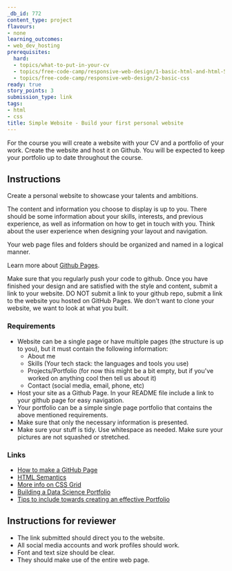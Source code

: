 ```yaml
---
_db_id: 772
content_type: project
flavours:
- none
learning_outcomes:
- web_dev_hosting
prerequisites:
  hard:
  - topics/what-to-put-in-your-cv
  - topics/free-code-camp/responsive-web-design/1-basic-html-and-html-5
  - topics/free-code-camp/responsive-web-design/2-basic-css
ready: true
story_points: 3
submission_type: link
tags:
- html
- css
title: Simple Website - Build your first personal website
---
```


For the course you will create a website with your CV and a portfolio of your work. Create the website and host it on Github. You will be expected to keep your portfolio up to date throughout the course.

## Instructions

Create a personal website to showcase your talents and ambitions.

The content and information you choose to display is up to you. There should be some information about your skills, interests, and previous experience, as well as information on how to get in touch with you. Think about the user experience when designing your layout and navigation.

Your web page files and folders should be organized and named in a logical manner.

Learn more about [Github Pages](https://guides.github.com/features/pages/).

Make sure that you regularly push your code to github. Once you have finished your design and are satisfied with the style and content, submit a link to your website. DO NOT submit a link to your github repo, submit a link to the website you hosted on GitHub Pages. We don't want to clone your website, we want to look at what you built.

### Requirements

- Website can be a single page or have multiple pages (the structure is up to you), but it must contain the following information:
  - About me
  - Skills (Your tech stack: the languages and tools you use)
  - Projects/Portfolio (for now this might be a bit empty, but if you've worked on anything cool then tell us about it)
  - Contact (social media, email, phone, etc)
- Host your site as a Github Page. In your README file include a link to your github page for easy navigation.
- Your portfolio can be a simple single page portfolio that contains the above mentioned requirements.
- Make sure that only the necessary information is presented.
- Make sure your stuff is tidy. Use whitespace as needed. Make sure your pictures are not squashed or stretched.

### Links

- [How to make a GitHub Page](https://pages.github.com/)
- [HTML Semantics](https://www.w3schools.com/html/html5_semantic_elements.asp)
- [More info on CSS Grid](https://css-tricks.com/snippets/css/complete-guide-grid/)
- [Building a Data Science Portfolio](https://www.dataquest.io/blog/build-a-data-science-portfolio/)
- [Tips to include towards creating an effective Portfolio](https://www.freecodecamp.org/news/how-to-build-an-awesome-data-science-portfolio/)

## Instructions for reviewer

- The link submitted should direct you to the website.
- All social media accounts and work profiles should work.
- Font and text size should be clear.
- They should make use of the entire web page.